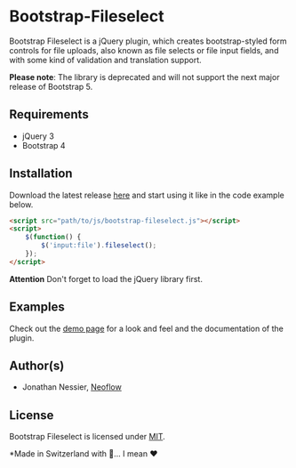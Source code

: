 # Bootstrap-Fileselect
Bootstrap Fileselect is a jQuery plugin, which creates bootstrap-styled form 
controls for file uploads, also known as file selects or file input fields, and 
with some kind of validation and translation support. 

**Please note**: The library is deprecated and will not support the next major release of Bootstrap 5.

## Requirements
* jQuery 3
* Bootstrap 4

## Installation
Download the latest release [here](https://github.com/Neoflow/Bootstrap-Fileselect/releases) and start using it like in the code example below.
```html
<script src="path/to/js/bootstrap-fileselect.js"></script>
<script>
    $(function() {
        $('input:file').fileselect();
    });
</script>
```

**Attention** Don't forget to load the jQuery library first.

## Examples
Check out the [demo page](https://rawgit.com/Neoflow/Bootstrap-Fileselect/master/demo/index.html)
for a look and feel and  the documentation of the plugin.

## Author(s)

* Jonathan Nessier, [Neoflow](https://www.neoflow.ch)

## License
Bootstrap Fileselect is licensed under [MIT](https://github.com/Neoflow/Bootstrap-Fileselect/blob/master/LICENSE).

*Made in Switzerland with :cheese:... I mean :heart:
